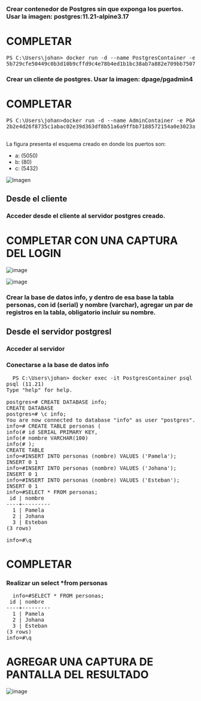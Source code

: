 ### Crear contenedor de Postgres sin que exponga los puertos. Usar la imagen: postgres:11.21-alpine3.17
# COMPLETAR
<pre>
PS C:\Users\johan> docker run -d --name PostgresContainer -e POSTGRES_PASSWORD=131095 postgres:11.21-alpine3.17              
5b729cfe50449c0b3d10b9cffd9c4e78b4ed1b1bc38ab7a882e709bb7507d70e
</pre>

### Crear un cliente de postgres. Usar la imagen: dpage/pgadmin4

# COMPLETAR
<pre>
PS C:\Users\johan>docker run -d --name AdminContainer -e PGADMIN_DEFAULT_EMAIL=admin@example.com -e PGADMIN_DEFAULT_PASSWORD=131095 -p 80:80 dpage/pgadmin4
2b2e4d26f8735c1abac02e39d363df8b51a6a9ffbb7188572154a0e3023a1f50

</pre>


La figura presenta el esquema creado en donde los puertos son:
- a: (5050)
- b: (80)
- c: (5432)

![Imagen](img/esquema-ejercicio3.PNG)

## Desde el cliente
### Acceder desde el cliente al servidor postgres creado.
# COMPLETAR CON UNA CAPTURA DEL LOGIN
![image](https://github.com/user-attachments/assets/d8573cb9-8d4e-411b-88a7-ed4d076d89ce)

![image](https://github.com/user-attachments/assets/6556acaf-c8a8-4189-a7e8-d699fe6559d4)

### Crear la base de datos info, y dentro de esa base la tabla personas, con id (serial) y nombre (varchar), agregar un par de registros en la tabla, obligatorio incluir su nombre.
## Desde el servidor postgresl
### Acceder al servidor
### Conectarse a la base de datos info
<pre>
  PS C:\Users\johan> docker exec -it PostgresContainer psql -U postgres
psql (11.21)
Type "help" for help.

postgres=# CREATE DATABASE info;
CREATE DATABASE
postgres=# \c info;
You are now connected to database "info" as user "postgres".
info=# CREATE TABLE personas (
info(# id SERIAL PRIMARY KEY,
info(# nombre VARCHAR(100)
info(# );
CREATE TABLE
info=#INSERT INTO personas (nombre) VALUES ('Pamela');
INSERT 0 1
info=#INSERT INTO personas (nombre) VALUES ('Johana');
INSERT 0 1
info=#INSERT INTO personas (nombre) VALUES ('Esteban');
INSERT 0 1
info=#SELECT * FROM personas;
 id | nombre  
----+---------
  1 | Pamela
  2 | Johana
  3 | Esteban
(3 rows)

info=#\q
</pre>

# COMPLETAR
### Realizar un select *from personas
<pre>
  info=#SELECT * FROM personas;
 id | nombre  
----+---------
  1 | Pamela
  2 | Johana
  3 | Esteban
(3 rows)
info=#\q
</pre>
# AGREGAR UNA CAPTURA DE PANTALLA DEL RESULTADO
![image](https://github.com/user-attachments/assets/4cfc0d8c-9365-4d00-a30e-ed3c3792a147)

